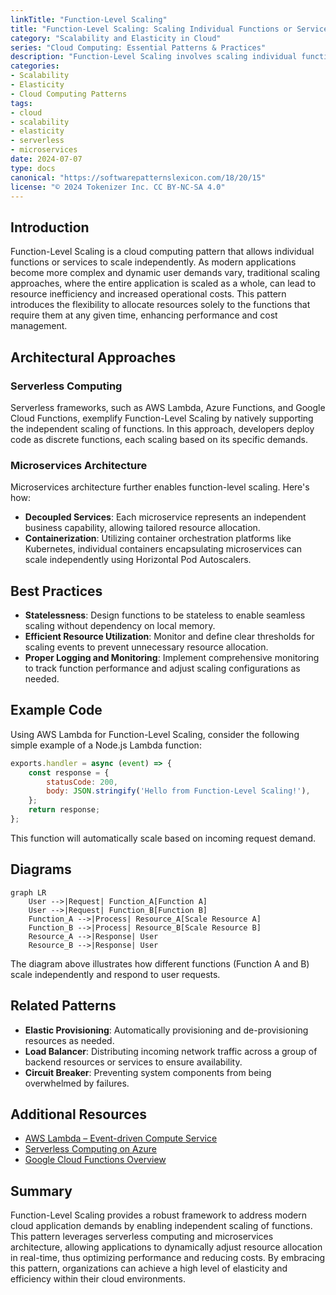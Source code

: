 ```yaml
---
linkTitle: "Function-Level Scaling"
title: "Function-Level Scaling: Scaling Individual Functions or Services Independently"
category: "Scalability and Elasticity in Cloud"
series: "Cloud Computing: Essential Patterns & Practices"
description: "Function-Level Scaling involves scaling individual functions or services independently to provide cost-effective and efficient resource management in cloud-based applications. This pattern ensures optimal performance and resource utilization by dynamically adjusting computing resources allocated to specific functions based on their current demand."
categories:
- Scalability
- Elasticity
- Cloud Computing Patterns
tags:
- cloud
- scalability
- elasticity
- serverless
- microservices
date: 2024-07-07
type: docs
canonical: "https://softwarepatternslexicon.com/18/20/15"
license: "© 2024 Tokenizer Inc. CC BY-NC-SA 4.0"
---
```


## Introduction

Function-Level Scaling is a cloud computing pattern that allows individual functions or services to scale independently. As modern applications become more complex and dynamic user demands vary, traditional scaling approaches, where the entire application is scaled as a whole, can lead to resource inefficiency and increased operational costs. This pattern introduces the flexibility to allocate resources solely to the functions that require them at any given time, enhancing performance and cost management.

## Architectural Approaches

### Serverless Computing

Serverless frameworks, such as AWS Lambda, Azure Functions, and Google Cloud Functions, exemplify Function-Level Scaling by natively supporting the independent scaling of functions. In this approach, developers deploy code as discrete functions, each scaling based on its specific demands.

### Microservices Architecture

Microservices architecture further enables function-level scaling. Here's how:

- **Decoupled Services**: Each microservice represents an independent business capability, allowing tailored resource allocation.
- **Containerization**: Utilizing container orchestration platforms like Kubernetes, individual containers encapsulating microservices can scale independently using Horizontal Pod Autoscalers.

## Best Practices

- **Statelessness**: Design functions to be stateless to enable seamless scaling without dependency on local memory.
- **Efficient Resource Utilization**: Monitor and define clear thresholds for scaling events to prevent unnecessary resource allocation.
- **Proper Logging and Monitoring**: Implement comprehensive monitoring to track function performance and adjust scaling configurations as needed.

## Example Code

Using AWS Lambda for Function-Level Scaling, consider the following simple example of a Node.js Lambda function:

```javascript
exports.handler = async (event) => {
    const response = {
        statusCode: 200,
        body: JSON.stringify('Hello from Function-Level Scaling!'),
    };
    return response;
};
```

This function will automatically scale based on incoming request demand.

## Diagrams

```mermaid
graph LR
    User -->|Request| Function_A[Function A]
    User -->|Request| Function_B[Function B]
    Function_A -->|Process| Resource_A[Scale Resource A]
    Function_B -->|Process| Resource_B[Scale Resource B]
    Resource_A -->|Response| User
    Resource_B -->|Response| User
```

The diagram above illustrates how different functions (Function A and B) scale independently and respond to user requests.

## Related Patterns

- **Elastic Provisioning**: Automatically provisioning and de-provisioning resources as needed.
- **Load Balancer**: Distributing incoming network traffic across a group of backend resources or services to ensure availability.
- **Circuit Breaker**: Preventing system components from being overwhelmed by failures.

## Additional Resources

- [AWS Lambda – Event-driven Compute Service](https://aws.amazon.com/lambda/)
- [Serverless Computing on Azure](https://azure.microsoft.com/en-us/overview/serverless-computing/)
- [Google Cloud Functions Overview](https://cloud.google.com/functions)

## Summary

Function-Level Scaling provides a robust framework to address modern cloud application demands by enabling independent scaling of functions. This pattern leverages serverless computing and microservices architecture, allowing applications to dynamically adjust resource allocation in real-time, thus optimizing performance and reducing costs. By embracing this pattern, organizations can achieve a high level of elasticity and efficiency within their cloud environments.
